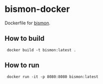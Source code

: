 # bismon-docker
Dockerfile for [bismon](https://github.com/bstarynk/bismon). 

## How to build
` docker build -t bismon:latest .`

## How to run
` docker run -it -p 8080:8080 bismon:latest`

